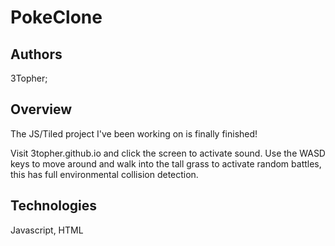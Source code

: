 # PokeClone

## Authors
3Topher;

## Overview
The JS/Tiled project I've been working on is finally finished!

Visit 3topher.github.io and click the screen to activate sound. Use the WASD keys to move around and walk into the tall grass to activate random battles, this has full environmental collision detection. 

## Technologies
Javascript, HTML
